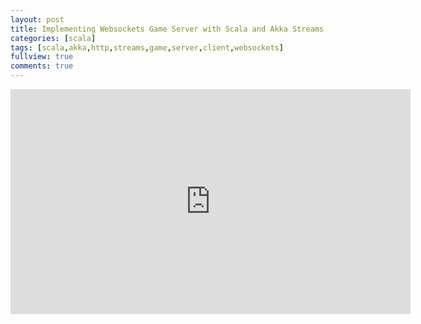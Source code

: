 ```yaml
---
layout: post
title: Implementing Websockets Game Server with Scala and Akka Streams [Part 1/3]
categories: [scala]
tags: [scala,akka,http,streams,game,server,client,websockets]
fullview: true
comments: true
---
```


<iframe width="640" height="360" src="https://www.youtube.com/embed/lex7xQPgzY8" frameborder="0" allowfullscreen></iframe>


